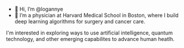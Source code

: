 - 👋 Hi, I’m @logannye
- 🌱 I’m a physician at Harvard Medical School in Boston, where I build deep learning algorithms for surgery and cancer care.

I'm interested in exploring ways to use artificial intelligence, quantum technology, and other emerging capabilites to advance human heatlh.

<!---
logannye/logannye is a ✨ special ✨ repository because its `README.md` (this file) appears on your GitHub profile.
You can click the Preview link to take a look at your changes.
--->
